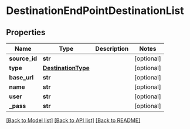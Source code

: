 # DestinationEndPointDestinationList

## Properties
Name | Type | Description | Notes
------------ | ------------- | ------------- | -------------
**source_id** | **str** |  | [optional] 
**type** | [**DestinationType**](DestinationType.md) |  | [optional] 
**base_url** | **str** |  | [optional] 
**name** | **str** |  | [optional] 
**user** | **str** |  | [optional] 
**_pass** | **str** |  | [optional] 

[[Back to Model list]](../README.md#documentation-for-models) [[Back to API list]](../README.md#documentation-for-api-endpoints) [[Back to README]](../README.md)


